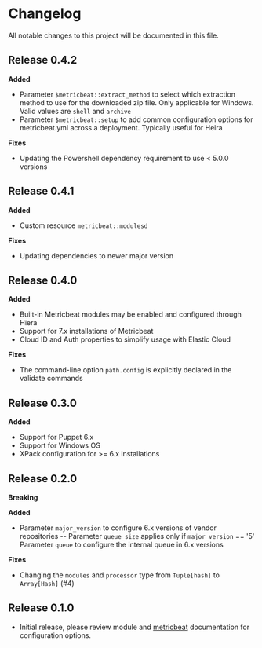 # Changelog

All notable changes to this project will be documented in this file.

## Release 0.4.2

**Added**
- Parameter `$metricbeat::extract_method` to select which extraction method to use for the downloaded zip file. Only applicable for Windows. Valid values are `shell` and `archive`
- Parameter `$metricbeat::setup` to add common configuration options for metricbeat.yml across a deployment. Typically useful for Heira

**Fixes**
- Updating the Powershell dependency requirement to use < 5.0.0 versions

## Release 0.4.1

**Added**
- Custom resource `metricbeat::modulesd`

**Fixes**
- Updating dependencies to newer major version

## Release 0.4.0

**Added**
- Built-in Metricbeat modules may be enabled and configured through Hiera
- Support for 7.x installations of Metricbeat
- Cloud ID and Auth properties to simplify usage with Elastic Cloud

**Fixes**
- The command-line option `path.config` is explicitly declared in the validate commands

## Release 0.3.0

**Added**
- Support for Puppet 6.x
- Support for Windows OS
- XPack configuration for >= 6.x installations

## Release 0.2.0

**Breaking**

**Added**
- Parameter `major_version` to configure 6.x versions of vendor repositories
-- Parameter `queue_size` applies only if `major_version` == '5'
Parameter `queue` to configure the internal queue in 6.x versions

**Fixes**
- Changing the `modules` and `processor` type from `Tuple[hash]` to `Array[Hash]` (#4)

## Release 0.1.0

- Initial release, please review module and [metricbeat](https://www.elastic.co/guide/en/beats/metricbeat/current/index.html) documentation for configuration options.

